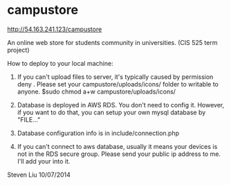 campustore
==========
http://54.163.241.123/campustore

An online web store for students community in universities. (CIS 525 term project)

How to deploy to your local machine:
1. If you can't upload files to server, it's typically caused by permission deny
. Please set your campustore/uploads/icons/ folder to writable to anyone.
   $sudo chmod a+w campustore/uploads/icons/

2. Database is deployed in AWS RDS. You don't need to config it.
   However, if you want to do that, you can setup your own mysql database by "FILE..." 
3. Database configuration info is in include/connection.php
4. If you can't connect to aws database, usually it means your devices is not in the RDS secure group. Please send your public ip address to me. I'll add your into it.

Steven Liu
10/07/2014
